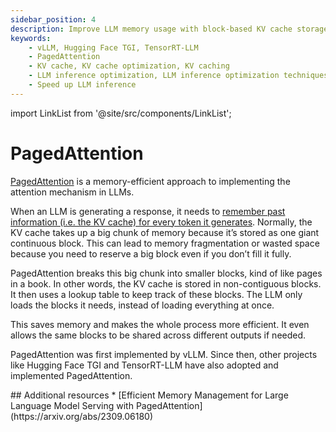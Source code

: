 ```yaml
---
sidebar_position: 4
description: Improve LLM memory usage with block-based KV cache storage via PagedAttention.
keywords:
    - vLLM, Hugging Face TGI, TensorRT-LLM
    - PagedAttention
    - KV cache, KV cache optimization, KV caching
    - LLM inference optimization, LLM inference optimization techniques​
    - Speed up LLM inference
---
```


import LinkList from '@site/src/components/LinkList';

# PagedAttention

[PagedAttention](https://blog.vllm.ai/2023/06/20/vllm.html) is a memory-efficient approach to implementing the attention mechanism in LLMs.

When an LLM is generating a response, it needs to [remember past information (i.e. the KV cache) for every token it generates](../llm-inference-basics/how-does-llm-inference-work#the-two-phases-of-llm-inference). Normally, the KV cache takes up a big chunk of memory because it’s stored as one giant continuous block. This can lead to memory fragmentation or wasted space because you need to reserve a big block even if you don’t fill it fully.

PagedAttention breaks this big chunk into smaller blocks, kind of like pages in a book. In other words, the KV cache is stored in non-contiguous blocks. It then uses a lookup table to keep track of these blocks. The LLM only loads the blocks it needs, instead of loading everything at once.

This saves memory and makes the whole process more efficient. It even allows the same blocks to be shared across different outputs if needed.

PagedAttention was first implemented by vLLM. Since then, other projects like Hugging Face TGI and TensorRT-LLM have also adopted and implemented PagedAttention.

<LinkList>
  ## Additional resources
  * [Efficient Memory Management for Large Language Model Serving with PagedAttention](https://arxiv.org/abs/2309.06180)
</LinkList>